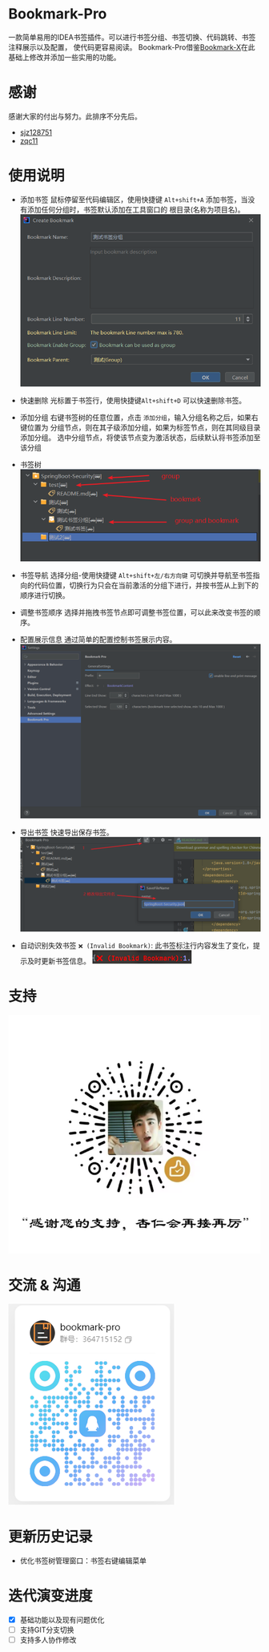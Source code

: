 # Bookmark-Pro

一款简单易用的IDEA书签插件。可以进行书签分组、书签切换、代码跳转、书签注释展示以及配置， 使代码更容易阅读。
Bookmark-Pro借鉴[Bookmark-X](https://plugins.jetbrains.com/plugin/22013-bookmark-x)在此基础上修改并添加一些实用的功能。

# 感谢
感谢大家的付出与努力。此排序不分先后。
- [sjz128751](https://github.com/sjz128751)
- [zqc11](https://github.com/zqc11)

# 使用说明

- 添加书签
  鼠标停留至代码编辑区，使用快捷键 `Alt+shift+A` 添加书签，当没有添加任何分组时，书签默认添加在工具窗口的 根目录(名称为项目名)。
  ![](./readme/create.png)

- 快速删除
  光标置于书签行，使用快捷键`Alt+shift+D` 可以快速删除书签。

- 添加分组
  右键书签树的任意位置，点击 `添加分组`，输入分组名称之后，如果右键位置为 分组节点，则在其子级添加分组，如果为标签节点，则在其同级目录添加分组。
  选中分组节点，将使该节点变为激活状态，后续默认将书签添加至该分组

- 书签树
![](./readme/tree.png)

- 书签导航
  选择分组-使用快捷键 `Alt+shift+左/右方向键` 可切换并导航至书签指向的代码位置，切换行为只会在当前激活的分组下进行，并按书签从上到下的顺序进行切换。

- 调整书签顺序
  选择并拖拽书签节点即可调整书签位置，可以此来改变书签的顺序。

- 配置展示信息
  通过简单的配置控制书签展示内容。
![](./readme/config.png)

- 导出书签
  快速导出保存书签。
![](./readme/export.png)

- 自动识别失效书签
  `❌ (Invalid Bookmark)`: 此书签标注行内容发生了变化，提示及时更新书签信息。
![](./readme/invalid.png)

# 支持
![](./readme/admire.png)

# 交流 & 沟通
![](./readme/qq_group.png)

# 更新历史记录
- 优化书签树管理窗口：书签右键编辑菜单


# 迭代演变进度
- [X] 基础功能以及现有问题优化
- [ ] 支持GIT分支切换
- [ ] 支持多人协作修改